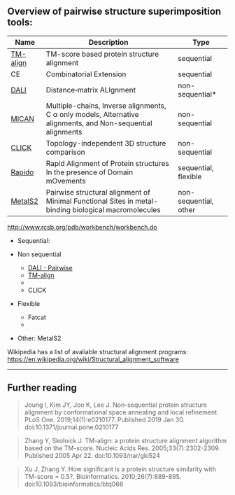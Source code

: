 ## Overview of pairwise structure superimposition tools:

| Name          | Description   | Type  |
| ------------- |---------------| -----|
| [TM-align](https://zhanglab.ccmb.med.umich.edu/TM-align/) | TM-score based protein structure alignment | sequential |
| CE      | Combinatorial Extension | sequential |
| [DALI](http://ekhidna2.biocenter.helsinki.fi/dali/) | Distance‐matrix ALIgnment | non-sequential* |
| [MICAN](http://www.tbp.cse.nagoya-u.ac.jp/MICAN/index.html)   | Multiple-chains, Inverse alignments, C α only models, Alternative alignments, and Non-sequential alignments | non-sequential |
| [CLICK](http://cospi.iiserpune.ac.in/click/) | Topology-independent 3D structure comparison | non-sequential |
| [Rapido](http://rapido.embl-hamburg.de/) | Rapid Alignment of Protein structures In the presence of Domain mOvements | sequential, flexible |
| [MetalS2](http://metalweb.cerm.unifi.it/tools/metals2/)| Pairwise structural alignment of Minimal Functional Sites in metal-binding biological macromolecules | non-sequential, other |

http://www.rcsb.org/pdb/workbench/workbench.do

- Sequential: 

- Non sequential
  - [DALI - Pairwise](http://ekhidna2.biocenter.helsinki.fi/dali/)
  - [TM-align](https://zhanglab.ccmb.med.umich.edu/TM-align/)
  - 
  - CLICK
- Flexible
  - Fatcat
  - 
- Other: MetalS2

Wikipedia has a list of avaliable structural alignment programs: https://en.wikipedia.org/wiki/Structural_alignment_software


_______
## Further reading

> Joung I, Kim JY, Joo K, Lee J. Non-sequential protein structure alignment by conformational space annealing and local refinement. PLoS One. 2019;14(1):e0210177. Published 2019 Jan 30. doi:10.1371/journal.pone.0210177

> Zhang Y, Skolnick J. TM-align: a protein structure alignment algorithm based on the TM-score. Nucleic Acids Res. 2005;33(7):2302-2309. Published 2005 Apr 22. doi:10.1093/nar/gki524

> Xu J, Zhang Y. How significant is a protein structure similarity with TM-score = 0.5?. Bioinformatics. 2010;26(7):889-895. doi:10.1093/bioinformatics/btq066
